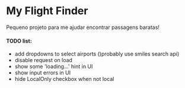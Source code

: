 # My Flight Finder

Pequeno projeto para me ajudar encontrar passagens baratas!

#### TODO list:

- add dropdowns to select airports ()probably use smiles search api)
- disable request on load
- show some 'loading...' hint in UI
- show input errors in UI
- hide LocalOnly checkbox when not local
